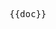 <pre class="language-markdown">{{doc}}</pre>

<script setup>
import doc from './../../el-form-render/is.md?raw'
</script>
